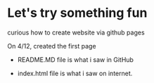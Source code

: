 # Let's try something fun
curious how to create website via github pages

On 4/12, created the first page

* README.MD file is what i saw in GitHub

* index.html file is what i saw on internet.
